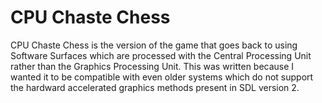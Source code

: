# CPU Chaste Chess

CPU Chaste Chess is the version of the game that goes back to using Software Surfaces which are processed with the Central Processing Unit rather than the Graphics Processing Unit. This was written because I wanted it to be compatible with even older systems which do not support the hardward accelerated graphics methods present in SDL version 2.
